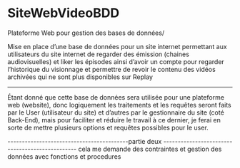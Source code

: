 # SiteWebVideoBDD
Plateforme Web pour gestion des bases de données/  

Mise en place d’une base de données pour un site internet permettant aux utilisateurs du site internet de regarder des
émission (chaines audiovisuelles) et liker les épisodes ainsi d’avoir un compte pour regarder l’historique du visionnage et
permettre de revoir le contenu des vidéos archivées qui ne sont plus disponibles sur Replay

-------------------------------------------------------------------
Étant donné que cette base de données sera utilisée pour une plateforme web (website), donc logiquement les traitements
et les requêtes seront faits par le User (utilisateur du site) et d’autres par le gestionnaire du site (coté Back-End), mais pour
faciliter et réduire le travail à ce dernier, je ferai en sorte de mettre plusieurs options et requêtes possibles pour le user.

------------------------------------------partie deux ------------------------------------------------
cela me demande des contraintes et gestion des données avec fonctions et procedures
